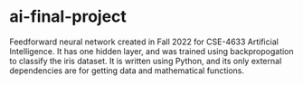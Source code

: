 # ai-final-project
Feedforward neural network created in Fall 2022 for CSE-4633 Artificial Intelligence. It has one hidden layer, and was trained using backpropogation to classify the iris dataset. It is written using Python, and its only external dependencies are for getting data and mathematical functions.
